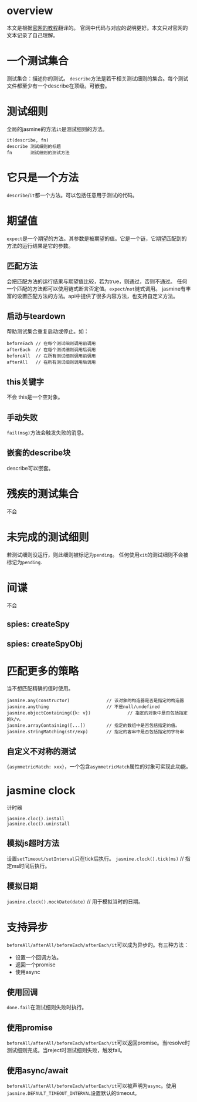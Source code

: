 # overview
本文是根据[官网的教程](https://jasmine.github.io/tutorials/your_first_suite)翻译的。
官网中代码与对应的说明更好。本文只对官网的文本记录了自己理解。

# 一个测试集合
测试集合：描述你的测试。
`describe`方法是若干相关测试细则的集合。每个测试文件都至少有一个describe在顶级。可嵌套。

# 测试细则
全局的jasmine的方法`it`是测试细则的方法。
```
it(describe, fn)
describe 测试细则的标题
fn       测试细则的测试方法
```

# 它只是一个方法
`describe`/`it`都一个方法。可以包括任意用于测试的代码。

# 期望值
`expect`是一个期望的方法。其参数是被期望的值。它是一个链，它期望匹配到的方法的运行结果是它的参数。

## 匹配方法
会把匹配方法的运行结果与期望值比较，若为true，则通过，否则不通过。
任何一个匹配的方法都可以使用链式断言否定值。`expect`/`not`链式调用。
jasmine有丰富的设置匹配方法的方法。api中提供了很多内容方法，也支持自定义方法。

## 启动与teardown
帮助测试集合重复启动或停止。如：
```
beforeEach // 在每个测试细则调用前调用
afterEach  // 在每个测试细则调用后调用
beforeAll  // 在所有测试细则调用前调用
afterAll   // 在所有测试细则调用后调用
```

## this关键字
不会
this是一个空对象。

## 手动失败
`fail(msg)`方法会触发失败的消息。

## 嵌套的describe块
describe可以嵌套。

# 残疾的测试集合
不会

# 未完成的测试细则
若测试细则没运行，则此细则被标记为`pending`。
任何使用`xit`的测试细则不会被标记为`pending`.

# 间谍
不会

## spies: createSpy
## spies: createSpyObj

# 匹配更多的策略
当不想匹配精确的值时使用。
```
jasmine.any(constructor)              // 该对象的构造器是否是指定的构造器
jasmine.anything                      // 不是null/undefined
jasmine.objectContaining({k: v})              // 指定的对象中是否包括指定的k/v。
jasmine.arrayContaining([...])        // 指定的数组中是否包括指定的值。
jasmine.stringMatching(str/exp)       // 指定的客串中是否包括指定的字符串
```

## 自定义不对称的测试
`{asymmetricMatch: xxx}`，一个包含`asymmetricMatch`属性的对象可实现此功能。

# jasmine clock
计时器
```
jasmine.cloc().install
jasmine.cloc().uninstall
```

## 模拟js超时方法
设置`setTimeout/setInterval`只在tick后执行。
`jasmine.clock().tick(ms)` // 指定ms时间后执行。

## 模拟日期
`jasmine.clock().mockDate(date)` // 用于模拟当时的日期。

# 支持异步
`beforeAll/afterAll/beforeEach/afterEach/it`可以成为异步的。有三种方法：
- 设置一个回调方法。
- 返回一个promise
- 使用async

## 使用回调
`done.fail`在测试细则失败时执行。

## 使用promise
`beforeAll/afterAll/beforeEach/afterEach/it`可以返回promise。当resolve时测试细则完成。当reject时测试细则失败，触发fail。

## 使用async/await

`beforeAll/afterAll/beforeEach/afterEach/it`可以被声明为`async`。使用`jasmine.DEFAULT_TIMEOUT_INTERVAL`设置默认的timeout。
